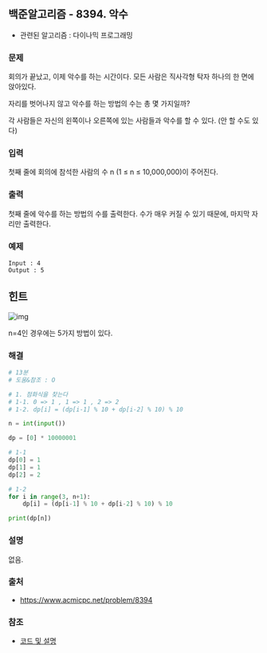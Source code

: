 ## 백준알고리즘 - 8394. 악수

- 관련된 알고리즘 : 다이나믹 프로그래밍

### 문제

회의가 끝났고, 이제 악수를 하는 시간이다. 모든 사람은 직사각형 탁자 하나의 한 면에 앉아있다.

자리를 벗어나지 않고 악수를 하는 방법의 수는 총 몇 가지일까?

각 사람들은 자신의 왼쪽이나 오른쪽에 있는 사람들과 악수를 할 수 있다. (안 할 수도 있다)

### 입력

첫째 줄에 회의에 참석한 사람의 수 n (1 ≤ n ≤ 10,000,000)이 주어진다.

### 출력

첫째 줄에 악수를 하는 방법의 수를 출력한다. 수가 매우 커질 수 있기 때문에, 마지막 자리만 출력한다.

### 예제

```
Input : 4
Output : 5
```

## 힌트

![img](https://www.acmicpc.net/upload/images/kon.png)

n=4인 경우에는 5가지 방법이 있다.

### 해결

```python
# 13분
# 도움&참조 : O

# 1. 점화식을 찾는다
# 1-1. 0 => 1 , 1 => 1 , 2 => 2
# 1-2. dp[i] = (dp[i-1] % 10 + dp[i-2] % 10) % 10

n = int(input())

dp = [0] * 10000001

# 1-1
dp[0] = 1
dp[1] = 1
dp[2] = 2

# 1-2
for i in range(3, n+1):
    dp[i] = (dp[i-1] % 10 + dp[i-2] % 10) % 10

print(dp[n])
```

### 설명

없음.


### 출처

- https://www.acmicpc.net/problem/8394

### 참조

- [코드 및 설명](https://jcoder1.tistory.com/151)

